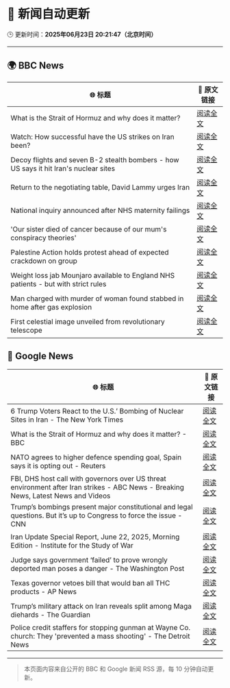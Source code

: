 # 🧠 新闻自动更新

🕒 更新时间：**2025年06月23日 20:21:47（北京时间）**

---

## 🌍 BBC News

| 🌐 标题 | 🔗 原文链接 |
|--------|-------------|
| What is the Strait of Hormuz and why does it matter? | [阅读全文](https://www.bbc.com/news/articles/c78n6p09pzno) |
| Watch: How successful have the US strikes on Iran been? | [阅读全文](https://www.bbc.com/news/videos/cq53l9dvggjo) |
| Decoy flights and seven B-2 stealth bombers - how US says it hit Iran's nuclear sites | [阅读全文](https://www.bbc.com/news/articles/cew0x7159edo) |
| Return to the negotiating table, David Lammy urges Iran | [阅读全文](https://www.bbc.com/news/articles/c20pw5rrn0zo) |
| National inquiry announced after NHS maternity failings | [阅读全文](https://www.bbc.com/news/articles/c994x95yygyo) |
| 'Our sister died of cancer because of our mum's conspiracy theories' | [阅读全文](https://www.bbc.com/news/articles/crenzwyvpn1o) |
| Palestine Action holds protest ahead of expected crackdown on group | [阅读全文](https://www.bbc.com/news/articles/c4g83l33wdeo) |
| Weight loss jab Mounjaro available to England NHS patients - but with strict rules | [阅读全文](https://www.bbc.com/news/articles/cglz4xyk7w9o) |
| Man charged with murder of woman found stabbed in home after gas explosion | [阅读全文](https://www.bbc.com/news/articles/cvg1n295z0wo) |
| First celestial image unveiled from revolutionary telescope | [阅读全文](https://www.bbc.com/news/articles/cj3rmjjgx6xo) |

## 📰 Google News

| 🌐 标题 | 🔗 原文链接 |
|--------|-------------|
| 6 Trump Voters React to the U.S.’ Bombing of Nuclear Sites in Iran - The New York Times | [阅读全文](https://news.google.com/rss/articles/CBMieEFVX3lxTFBoaFpheWt6MEtLcjhjTm41V0tmWkVpWUdfZ2x3WUtOczVqVGhOTEFjR0Z3NWdJb0t4Q2NXNXFsbUI3V2hDQ0YzV0JZX1ZQcDZaUnVYSUZ2TWpKZTNoZVRlTTBtbERrZkh4VFVWaFFHSGR4YmJsbE1vSw?oc=5) |
| What is the Strait of Hormuz and why does it matter? - BBC | [阅读全文](https://news.google.com/rss/articles/CBMiWkFVX3lxTE9tN3d3SGFFOS1kb0ctMnU0WDdib1hmYUVaLXQ3bm5vRUFlUjVhN05nLVBJOUozTXo2ZnpDZ0NHQUJzMXpBNkdqbHdJNy13bUF0aDJSLUdLR19OQdIBX0FVX3lxTE1XWnpqVHpxdENMY3JtU29Nb2MtS3JEN2NQcWh5VzlUcDdBcmhTbWtDNmFxbk1ZMkJHa0tSTkNDaHoxTmVuRG53Rm1hb3NqZnFVYzJaWms3OVFjRkVualNF?oc=5) |
| NATO agrees to higher defence spending goal, Spain says it is opting out - Reuters | [阅读全文](https://news.google.com/rss/articles/CBMiwAFBVV95cUxPYmlsS1QzemRFTWhMUnVrZXY3VUdWcXdCSUVxc1hNblVYVGJMWHNGbnpTZ1F0aFZ0eUhhYzk4eE52SmpaTmF5ZmFOa0xDMk4zTnNScnprYWJvZ1p3cVZSRVpZOXlVWnpZeTRhS2ZUVmVCZHRoR2xmTWZ1THk4UjZ3VlZSREFjb21JQ3AzYm1lVXRPMGd2eFdJM21acmMzXzBwdl9naTBzRWVKeGFjWUlWNEhMaVZtbUtzb3JWQVd1RFM?oc=5) |
| FBI, DHS host call with governors over US threat environment after Iran strikes - ABC News - Breaking News, Latest News and Videos | [阅读全文](https://news.google.com/rss/articles/CBMiogFBVV95cUxPbkFDN3NfSHF2SGV1OFNQSkl6Tk9zMWtEYXB3TXFGRHBfYmFmRjBiOUpMU3RETEtfRnRja3BDY2c0R0pnOWJON1Z4bnV0VV9JLVZOWnplNlloQ1l0eW1mSkhTaWpVektYcjJnWEZyTzIzMzRndVVYUnlpbUpjcnFzVUVReEs2LVo1VEIzYzhmMVFYeEhjVDFKV21XU3o3YXhVMmfSAacBQVVfeXFMTjlneTZBM1NGYTRYbnVOSWZieFJTVndCYmFHTFczSjlXeUdCcVpsMlotUmxNQmdCLV9fMjUzMEwxUWNoLUU2UGlmNFR3NDg4YkdWSVEtcFZ3VDBmaDB1QllJVTIydTBpRS1lQlctZUFZVFZZMHhrOUdPTktUQ2hwYzZVN2xKb3VLQ21Ya3hTNEFYUko2ZEtkQXNlT2JwcGJrbU1Oc0RfY3M?oc=5) |
| Trump’s bombings present major constitutional and legal questions. But it’s up to Congress to force the issue - CNN | [阅读全文](https://news.google.com/rss/articles/CBMilgFBVV95cUxQclBhQTd2bm4tNjV5OFdyWUFLMmVxRDV1aFltekVGMFJiZXRmR2ZTTUE4a3hHeEJSUlVGZ2h6S0xhTHBSeGVLbkpQUDBYNlJ0cW5XZ0dfLTFYTXJoYUxVNVVUMzJNNXBkbURMOU9iZy1RUkdmLWplWHg2WTNIQWlmbFdkUThTaTY0RzZ2UGZsMUtfSEpTUVHSAZsBQVVfeXFMTVM4elozV2FRYkVGQjk0dGJPOVV6REotSWtlcVlPNUFkdnN6aWxpYk5CUHVycjY3Z0dSblBFVE5ZenZ6eDZULUJGaTBuYlFrWEF5QWpBQ0RyQW5jN1kzbFBsUEZncnpXTEhyZGVzdlhkX1hpOUpaRy1QRUIxZUdIclF0MmdpZlZWYmNkSFpmU3ItcGNHSG5vTUdKTmc?oc=5) |
| Iran Update Special Report, June 22, 2025, Morning Edition - Institute for the Study of War | [阅读全文](https://news.google.com/rss/articles/CBMiowFBVV95cUxPZXRaOU1CRUV6dmdLSThMSEFhNUFPbWFfVnJET1NrUno4SW5CZXczTXVuNkYyZ0NwZ255UHVqTDlkSXlGOHZJcXU4WUR5X2lsbGw2TnU1WWdFa0puaEpKc3N2dGk1WDlhSFFHeUM1Z3ctT0VnczBScEhZSnJSSEo3RFZCZG11Y29xNlhobEpxekVEZXB1RDRhcmg1aktYdzdaaUlj?oc=5) |
| Judge says government ‘failed’ to prove wrongly deported man poses a danger - The Washington Post | [阅读全文](https://news.google.com/rss/articles/CBMimwFBVV95cUxQUnRNa3dvN0JISzlWeFd2UkR6dHJOalJLb1ZJd0VFWjZ5QVdFZHlxSmhSUmhCZnBqMmlZTm1PaHpmS0pyUmRCWTViQkpTdWRYNGYteGVqbVBqbDhKLWNYLUxDOHFHVmxDQXdpRzlBRkhFaW5RenRESVdDNC0tcEU2aXpPSnVJaFhGLVpWRjBNVkRyYVdqaF9fVGJIbw?oc=5) |
| Texas governor vetoes bill that would ban all THC products - AP News | [阅读全文](https://news.google.com/rss/articles/CBMimwFBVV95cUxOdkFhSHJEWmtJSDVWdzg3X2x4OXFhaV94TUFQZWNUNjI3SDRaUGZwQTBhcDlUaVphNEd0anBEc0Z5bWtvX1l5N3hfMGRZaDZRSkc3dUR4Y1BlREFQRHdyd1BIZWNjYVY0Vl9JTFN0RjdwWGtZTkZDMk5BWGVKclZpczdLTjd2d0l3T21HNGkzeFFGRUQ3YTUtbWJmUQ?oc=5) |
| Trump’s military attack on Iran reveals split among Maga diehards - The Guardian | [阅读全文](https://news.google.com/rss/articles/CBMihgFBVV95cUxPcUV2Zm8ySUxVWVFSUm5lTXB0ZTlKcmhOQ29Uc21rbXRhMENWMTVCQ2xPb0xYWVRkazFoaTBSQW93Q2F1U3FPYXlfb3hDeFgwYlB2eDBtQmF6NUthd3Z6X3E4MXNkWFhZU3lvWWZTLWY5YkNyc085RnQ2VlhLTTUzVkY5a0xYdw?oc=5) |
| Police credit staffers for stopping gunman at Wayne Co. church: They 'prevented a mass shooting' - The Detroit News | [阅读全文](https://news.google.com/rss/articles/CBMi7AFBVV95cUxNYjFvZ2IzQXJvOGJQVkoxVzNsS2ZzaWNQdTBzQXFjdWhTS3N3d2JMc192NC1lMFRRdkxxX3NIY2pxdnlzVmdYMm51ZVRwYl83RmxuenVyWjFseDBGRVpIdEhiZno5Q205RFhqWl9JdE5veVBCdGt4V242TTBkb0Q4X2lVWjhWaGptZFhzdjItM2Nqa0xtR2pGRXlwRG55YnJUYWNJTTItVzlrSG9EWlludDA2MkRHR3JQV0twNUQ0NEJBSEJfNTRBbkJrNGpnMGJCVEhzMjRSNndwelNNbVI2RUhwd3N4S2dGZE53aQ?oc=5) |

---
> 本页面内容来自公开的 BBC 和 Google 新闻 RSS 源，每 10 分钟自动更新。